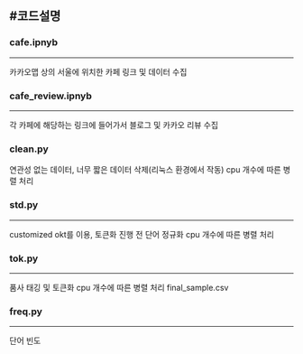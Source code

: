 #코드설명
-----
### cafe.ipnyb
-----
카카오맵 상의 서울에 위치한 카페 링크 및 데이터 수집
### cafe_review.ipnyb
-----
각 카페에 해당하는 링크에 들어가서 블로그 및 카카오 리뷰 수집
### clean.py
연관성 없는 데이터, 너무 짧은 데이터 삭제(리눅스 환경에서 작동)
cpu 개수에 따른 병렬 처리
### std.py
-----
customized okt를 이용, 토큰화 진행 전 단어 정규화
cpu 개수에 따른 병렬 처리
### tok.py 
-----
품사 태깅 및 토큰화
cpu 개수에 따른 병렬 처리
final_sample.csv 
### freq.py
-----
단어 빈도 

